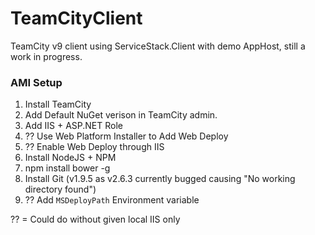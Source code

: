 # TeamCityClient
TeamCity v9 client using ServiceStack.Client with demo AppHost, still a work in progress.

### AMI Setup
1. Install TeamCity
2. Add Default NuGet verison in TeamCity admin.
3. Add IIS + ASP.NET Role
4. ?? Use Web Platform Installer to Add Web Deploy
5. ?? Enable Web Deploy through IIS
6. Install NodeJS + NPM
7. npm install bower -g 
8. Install Git (v1.9.5 as v2.6.3 currently bugged causing "No working directory found")
9. ?? Add `MSDeployPath` Environment variable

?? = Could do without given local IIS only
